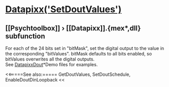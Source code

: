 # [Datapixx('SetDoutValues')](Datapixx-SetDoutValues) 
## [[Psychtoolbox]] &#8250; [[Datapixx]].{mex*,dll} subfunction


For each of the 24 bits set in "bitMask", set the digital output to the value in  
the corresponding "bitValues". bitMask defaults to all bits enabled, so  
bitValues overwrites all the digital outputs.  
See [DatapixxDout](DatapixxDout)\*Demo files for examples.  
  


<<=====See also:=====
GetDoutValues, SetDoutSchedule, EnableDoutDinLoopback
<<